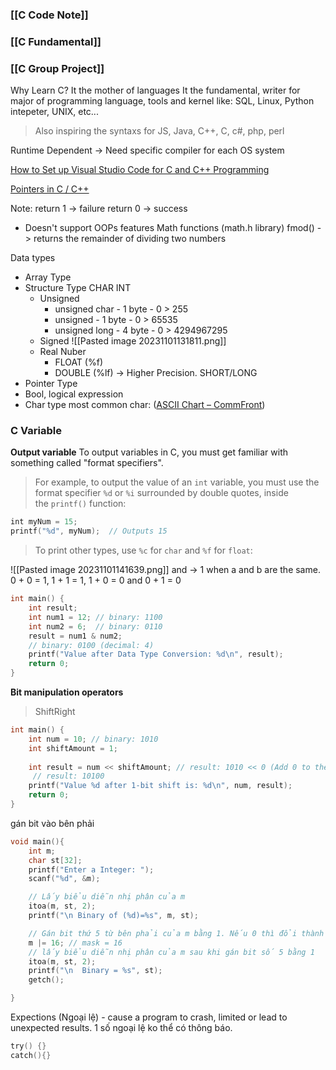 ### [[C Code Note]]

### [[C Fundamental]]

### [[C Group Project]]

Why Learn C? It the mother of languages
	It the fundamental, writer for major of programming language, tools and kernel like: SQL, Linux, Python intepeter, UNIX, etc...  
> Also inspiring the syntaxs for JS, Java, C++, C, c#, php, perl 

Runtime Dependent -> Need specific compiler for each OS system

[How to Set up Visual Studio Code for C and C++ Programming](https://www.youtube.com/watch?v=9VE7p-he4fA)

[Pointers in C / C++](https://www.youtube.com/@freecodecamp)

Note:
	return 1 -> failure 
	return 0 -> success
+ Doesn't support OOPs features
	Math functions (math.h library)
	fmod() -> returns the remainder of dividing two numbers


Data types
+ Array Type
+ Structure Type
	CHAR
	INT
	+ Unsigned
		+ unsigned char - 1 byte - 0 > 255
		+ unsigned - 1 byte - 0 > 65535
		+ unsigned long - 4 byte - 0 > 4294967295
	+ Signed
		![[Pasted image 20231101131811.png]]
	+ Real Nuber
		+ FLOAT (%f)
		+ DOUBLE (%lf) -> Higher Precision.
	SHORT/LONG
+ Pointer Type 
+ Bool, logical expression 
+ Char type
	most common char: ([ASCII Chart – CommFront](https://www.commfront.com/pages/ascii-chart))

### C Variable

**Output variable**
	To output variables in C, you must get familiar with something called "format specifiers".
> For example, to output the value of an `int` variable, you must use the format specifier `%d` or `%i` surrounded by double quotes, inside the `printf()` function:
```c
int myNum = 15;  
printf("%d", myNum);  // Outputs 15
```
> To print other types, use `%c` for `char` and `%f` for `float`:

![[Pasted image 20231101141639.png]]
and -> 1 when a and b are the same. 
	0 + 0 = 1,
	1 + 1 = 1,
	1 + 0 = 0 and 0 + 1 = 0
```c
int main() {
    int result;
    int num1 = 12; // binary: 1100
    int num2 = 6;  // binary: 0110
    result = num1 & num2;
    // binary: 0100 (decimal: 4)
    printf("Value after Data Type Conversion: %d\n", result);
    return 0;
}
```

**Bit manipulation operators**
> ShiftRight
```c
int main() {
    int num = 10; // binary: 1010
    int shiftAmount = 1;
	
    int result = num << shiftAmount; // result: 1010 << 0 (Add 0 to the right of binary num)
     // result: 10100
    printf("Value %d after 1-bit shift is: %d\n", num, result); 
    return 0;
}
```

gán bit vào bên phải
```c
void main(){
    int m;
    char st[32];
    printf("Enter a Integer: ");
    scanf("%d", &m);

    // Lấy biểu diễn nhị phân của m
    itoa(m, st, 2);
    printf("\n Binary of (%d)=%s", m, st);

    // Gán bit thứ 5 từ bên phải của m bằng 1. Nếu 0 thì đổi thành 1, ko thì giữ nguyên.
    m |= 16; // mask = 16
    // lấy biểu diễn nhị phân của m sau khi gán bit số 5 bằng 1
    itoa(m, st, 2);
    printf("\n  Binary = %s", st);
    getch();

}
```

Expections (Ngoại lệ) - cause a program to crash, limited or lead to unexpected results.
	1 số ngoại lệ ko thể có thông báo. 
```c
try() {}
catch(){}
```

